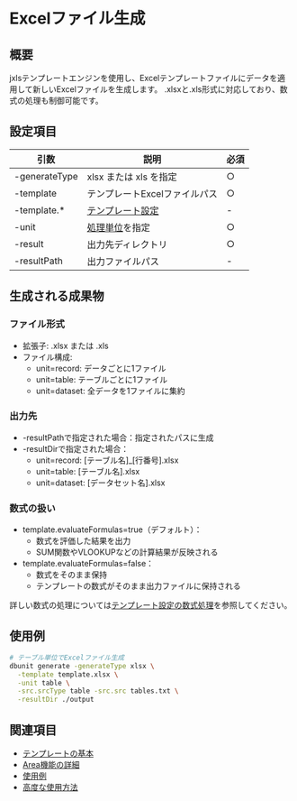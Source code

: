 # Excelファイル生成

## 概要
jxlsテンプレートエンジンを使用し、Excelテンプレートファイルにデータを適用して新しいExcelファイルを生成します。
.xlsxと.xls形式に対応しており、数式の処理も制御可能です。

## 設定項目
| 引数 | 説明 | 必須 |
|------|------|------|
| -generateType | xlsx または xls を指定 | ○ |
| -template | テンプレートExcelファイルパス | ○ |
| -template.* | [テンプレート設定](../../options/04-template.md) | - |
| -unit | [処理単位](../../options/02-processing-units.md)を指定 | ○ |
| -result | 出力先ディレクトリ | ○ |
| -resultPath | 出力ファイルパス | - |

## 生成される成果物

### ファイル形式
* 拡張子: .xlsx または .xls
* ファイル構成:
  - unit=record: データごとに1ファイル
  - unit=table: テーブルごとに1ファイル
  - unit=dataset: 全データを1ファイルに集約

### 出力先
* -resultPathで指定された場合：指定されたパスに生成
* -resultDirで指定された場合：
  - unit=record: [テーブル名]_[行番号].xlsx
  - unit=table: [テーブル名].xlsx
  - unit=dataset: [データセット名].xlsx

### 数式の扱い
* template.evaluateFormulas=true（デフォルト）：
  - 数式を評価した結果を出力
  - SUM関数やVLOOKUPなどの計算結果が反映される
* template.evaluateFormulas=false：
  - 数式をそのまま保持
  - テンプレートの数式がそのまま出力ファイルに保持される

詳しい数式の処理については[テンプレート設定の数式処理](../../options/04-template.md#excel数式の処理)を参照してください。

## 使用例
```bash
# テーブル単位でExcelファイル生成
dbunit generate -generateType xlsx \
  -template template.xlsx \
  -unit table \
  -src.srcType table -src.src tables.txt \
  -resultDir ./output
```

## 関連項目
- [テンプレートの基本](excel/01-basic.md)
- [Area機能の詳細](excel/02-area.md)
- [使用例](excel/03-examples.md)
- [高度な使用方法](excel/04-advanced.md)